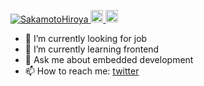 <p align="left">
  <a href="https://github.com/SakamotoHiroya/SakamotoHiroya/">
    <img src="https://komarev.com/ghpvc/?username=SakamotoHiroya" alt="SakamotoHiroya" />
  </a>
  <a href="http://twitter.com/hiroya_sakamoto">
    <img height="20" src="https://img.shields.io/twitter/follow/hiroya_sakamoto?label=Twitter&logo=twitter&style=flat" />
  </a>
  <a href="https://github.com/SakamotoHiroya">
    <img height="20" src="https://img.shields.io/github/followers/SakamotoHiroya?label=follow&logo=github&style=flat" />
  </a>
</p>

- 🔭 I’m currently looking for job
- 🌱 I’m currently learning frontend
- 💬 Ask me about embedded development
- 📫 How to reach me: [twitter](https://twitter.com/hiroya_sakamoto)
